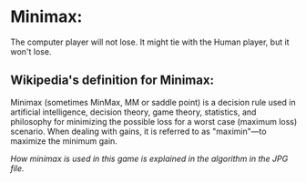# Minimax: 
The computer player will not lose. It might tie with the Human player, but it won't lose. 

## Wikipedia's definition for Minimax: 
Minimax (sometimes MinMax, MM or saddle point) is a decision rule used in artificial intelligence, decision theory, game theory, statistics, and philosophy 
for minimizing the possible loss for a worst case (maximum loss) scenario. When dealing with gains, it is referred to as "maximin"—to maximize the minimum gain. 

*How minimax is used in this game is explained in the algorithm in the JPG file.*
